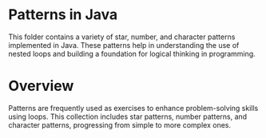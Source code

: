 # Patterns in Java
This folder contains a variety of star, number, and character patterns implemented in Java. These patterns help in understanding the use of nested loops and building a foundation for logical thinking in programming.

# Overview
Patterns are frequently used as exercises to enhance problem-solving skills using loops. This collection includes star patterns, number patterns, and character patterns, progressing from simple to more complex ones.
